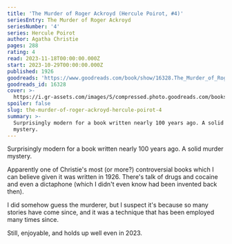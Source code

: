 ```yaml
---
title: 'The Murder of Roger Ackroyd (Hercule Poirot, #4)'
seriesEntry: The Murder of Roger Ackroyd
seriesNumber: '4'
series: Hercule Poirot
author: Agatha Christie
pages: 288
rating: 4
read: 2023-11-18T00:00:00.000Z
start: 2023-10-29T00:00:00.000Z
published: 1926
goodreads: 'https://www.goodreads.com/book/show/16328.The_Murder_of_Roger_Ackroyd'
goodreads_id: 16328
cover: >-
  https://i.gr-assets.com/images/S/compressed.photo.goodreads.com/books/1389734015l/16328._SX315_.jpg
spoiler: false
slug: the-murder-of-roger-ackroyd-hercule-poirot-4
summary: >-
  Surprisingly modern for a book written nearly 100 years ago. A solid murder
  mystery.
---
```

Surprisingly modern for a book written nearly 100 years ago. A solid murder mystery.

Apparently one of Christie's most (or more?) controversial books which I can believe given it was written in 1926. There's talk of drugs and cocaine and even a dictaphone (which I didn't even know had been invented back then).

I did somehow guess the murderer, but I suspect it's because so many stories have come since, and it was a technique that has been employed many times since.

Still, enjoyable, and holds up well even in 2023.
